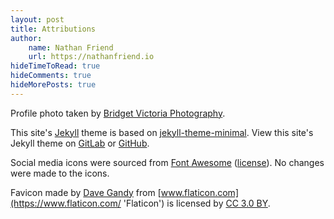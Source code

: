 ```yaml
---
layout: post
title: Attributions
author:
    name: Nathan Friend
    url: https://nathanfriend.io
hideTimeToRead: true
hideComments: true
hideMorePosts: true
---
```


Profile photo taken by
[Bridget Victoria Photography](https://www.bridgetvictoria.ca/).

This site's [Jekyll](https://jekyllrb.com/) theme is based on
[jekyll-theme-minimal](https://github.com/pages-themes/minimal).
View this site's Jekyll theme on [GitLab](https://gitlab.com/nfriend/website-3.0)
or [GitHub](https://github.com/nfriend/website-3.0).

Social media icons were sourced from
[Font Awesome](https://fontawesome.com/) ([license](https://fontawesome.com/license)).
No changes were made to the icons.

Favicon made by
[Dave Gandy](https://www.flaticon.com/authors/dave-gandy 'Dave Gandy')
from [www.flaticon.com](https://www.flaticon.com/ 'Flaticon')
is licensed by
[CC 3.0 BY](http://creativecommons.org/licenses/by/3.0/ 'Creative Commons BY 3.0').
